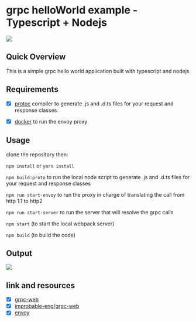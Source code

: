 # grpc helloWorld example - Typescript + Nodejs

<img src="https://i.imgur.com/rxi5VZ1.png" />


## Quick Overview

This is a simple grpc hello world application built with typescript and nodejs

## Requirements
- [x] [protoc](https://github.com/google/protobuf) compiler to generate .js and .d.ts files for your request and response classes. 
- [x] [docker](https://docs.docker.com/docker-for-windows/install/) to run the envoy proxy 


## Usage

clone the repository then:

`npm install` or `yarn install`

`npm build:proto` to run the local node script to generate .js and .d.ts files for your request and response classes

`npm run start-envoy` to run the proxy in charge of translating the call from http 1.1 to http2

`npm run start-server` to run the server that will resolve the grpc calls

`npm start` (to start the local webpack server)

`npm build` (to build the code)


## Output

<img src="https://i.imgur.com/u8AAPwM.png" />

## link and resources
- [x] [grpc-web](https://github.com/grpc/grpc-web)
- [x] [improbable-eng/grpc-web](https://github.com/improbable-eng/grpc-web)
- [x] [envoy](https://github.com/envoyproxy/envoy)
